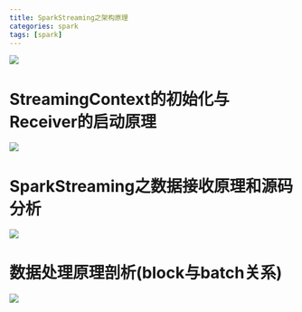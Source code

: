 ```yaml
---
title: SparkStreaming之架构原理
categories: spark  
tags: [spark]
---
```







![](http://ols7leonh.bkt.clouddn.com//assert/img/bigdata/spark从入门到精通_笔记/spark_streaming架构原理.png)


# StreamingContext的初始化与Receiver的启动原理


![](http://ols7leonh.bkt.clouddn.com//assert/img/bigdata/spark从入门到精通_笔记/StreamingContext的初始化与Receiver的启动原理.png)



# SparkStreaming之数据接收原理和源码分析

![](http://ols7leonh.bkt.clouddn.com//assert/img/bigdata/spark从入门到精通_笔记/SparkStreaming之数据接收原理.png)



# 数据处理原理剖析(block与batch关系)


![](http://ols7leonh.bkt.clouddn.com//assert/img/bigdata/spark从入门到精通_笔记/数据处理原理剖析.png)







